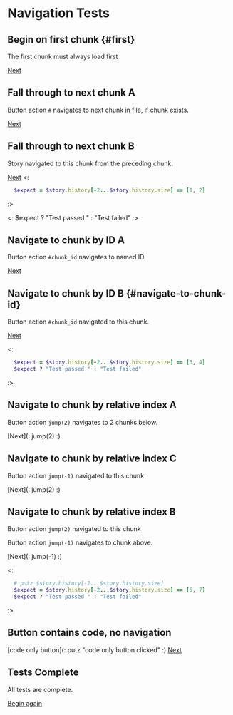# Navigation Tests

## Begin on first chunk {#first}

The first chunk must always load first

[Next](#)

## Fall through to next chunk A

Button action `#` navigates to next chunk in file, if chunk exists.

[Next](#)

## Fall through to next chunk B
Story navigated to this chunk from the preceding chunk.

[Next](#)
<: 
  ```rb
    $expect = $story.history[-2...$story.history.size] == [1, 2]
  ```
:>

<: $expect ? "Test passed " : "Test failed" :>

## Navigate to chunk by ID A

Button action `#chunk_id` navigates to named ID

[Next](#navigate-to-chunk-id)

## Navigate to chunk by ID B {#navigate-to-chunk-id}

Button action `#chunk_id` navigated to this chunk.

[Next](#)

<: 
  ```rb
    $expect = $story.history[-2...$story.history.size] == [3, 4]
    $expect ? "Test passed " : "Test failed"
  ```
:>

## Navigate to chunk by relative index A

Button action `jump(2)` navigates to 2 chunks below.

[Next](: jump(2) :)

## Navigate to chunk by relative index C
Button action `jump(-1)` navigated to this chunk

[Next](: jump(2) :)

## Navigate to chunk by relative index B

Button action `jump(2)` navigated to this chunk

Button action `jump(-1)` navigates to chunk above.

[Next](: jump(-1) :)

<: 
  ```rb
    # putz $story.history[-2...$story.history.size]
    $expect = $story.history[-2...$story.history.size] == [5, 7]
    $expect ? "Test passed " : "Test failed"
  ```
:>

## Button contains code, no navigation

[code only button](: putz "code only button clicked" :)
[Next](#)

## Tests Complete
All tests are complete.

[Begin again](#first)